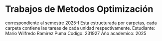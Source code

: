 # Trabajos de Metodos Optimización 
correspondiente al semestre 2025-I 
Esta estructurada por carpetas, cada carpeta contiene las tareas de cada unidad respectivamente.
Estudiante: Mario Wilfredo Ramirez Puma 
Codigo: 231927
Año academico: 2025
